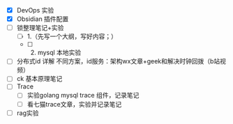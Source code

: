 - [x] DevOps 实验 
- [x] Obsidian 插件配置
- [ ] 锁整理笔记+实验 
	- [ ] 1.（先写一个大纲，写好内容；）
	- [ ] 2. mysql 本地实验
- [ ] 分布式id 详解 不同方案，id服务：架构wx文章+geek和解决时钟回拨（b站视频）
- [ ] ck 基本原理笔记
- [ ] Trace
	- [ ] 实验golang mysql trace 组件，记录笔记
	- [ ] 看七猫trace文章，实验并记录笔记
- [ ] rag实验